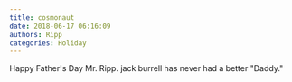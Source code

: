 ```yaml
---
title: cosmonaut
date: 2018-06-17 06:16:09
authors: Ripp
categories: Holiday
---
```


 Happy Father's Day Mr. Ripp.
jack burrell has never had a better "Daddy."
